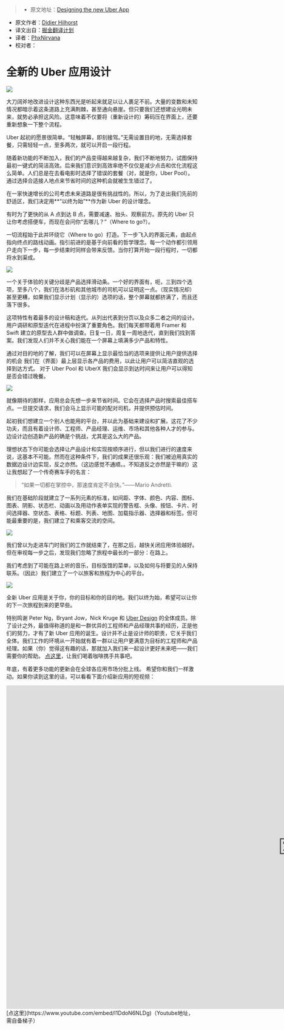 
> * 原文地址：[Designing the new Uber App](https://medium.com/uber-design/designing-the-new-uber-app-16afcc1d3c2e#.kaoghc61m)
* 原文作者：[Didier Hilhorst](https://medium.com/@didierh)
* 译文出自：[掘金翻译计划](https://github.com/xitu/gold-miner)
* 译者：[PhxNirvana](https://github.com/phxnirvana)
* 校对者：

# 全新的 Uber 应用设计








![](https://cdn-images-1.medium.com/max/2000/1*7ocitrf1HvNFK8Hbo3FoOw.png)







大刀阔斧地改进设计这种东西光是听起来就足以让人裹足不前。大量的变数和未知情况都暗示着这条道路上充满荆棘，甚至通向悬崖。但只要我们还想建设光明未来，就势必承担这风险。这意味着不仅要将（重新设计的）筹码压在界面上，还要重新想象一下整个流程。

Uber 起初的愿景很简单。“轻触屏幕，即刻接驾。”无需设置目的地，无需选择套餐，只需轻轻一点，至多两次，就可以开启一段行程。

随着新功能的不断加入，我们的产品变得越来越复杂，我们不断地努力，试图保持最初一键式的简洁高效。后来我们意识到高效率绝不仅仅是减少点击和优化流程这么简单。人们总是在去看电影时选择了错误的套餐（对，就是你，Uber Pool）。通过选择合适接人地点来节省时间的这种机会就被生生错过了。

在一家快速增长的公司考虑未来道路是很有挑战性的。所以，为了走出我们先前的舒适区，我们决定用**“以终为始”**作为新 Uber 的设计理念。

有时为了更快的从 A 点到达 B 点，需要减速、抬头、观察前方。原先的 Uber 只让你考虑搭便车，而现在会问你“去哪儿？”（Where to go?）。

一切流程始于此并环绕它（Where to go）打造。下一步飞入的界面元素，由起点指向终点的路线动画。指引前进的是基于向前看的哲学理念。每一个动作都引领用户走向下一步，每一步结束时同样会带来反馈。当你打算开始一段行程时，一切都将水到渠成。







![](https://cdn-images-1.medium.com/max/2000/1*1xHu1vhKVvIx2SY-XdiF7A.jpeg)







一个关于体验的关键分歧是产品选择滑动条。一个好的界面有，呃，三到四个选项，至多八个，我们在洛杉矶和其他城市的司机可以证明这一点。（现实情况却）甚至更糟，如果我们显示计划（显示的）选项的话，整个屏幕就都挤满了，而且还落下很多。

这项特性有着最多的设计稿和迭代。从列出代表到分页以及众多二者之间的设计。用户调研和原型迭代在进程中扮演了重要角色。我们每天都带着用 Framer 和 Swift 建立的原型去人群中做调查。日复一日，周复一周地迭代，直到我们找到答案。我们发现人们并不关心我们能在一个屏幕上填满多少产品和特性。

通过对目的地的了解，我们可以在屏幕上显示最恰当的选项来提供让用户提供选择的机会 我们在（界面）最上层显示各产品的费用，以此让用户可以简洁直观的选择到达方式。 对于 Uber Pool 和 UberX 我们会显示到达时间来让用户可以得知是否会错过晚餐。







![](https://cdn-images-1.medium.com/max/2000/1*U6PKgfBbne-QQZJIWSOvew.jpeg)







就像期待的那样，应用总会先想一步来节省时间。它会在选择产品时搜索最佳搭车点。一旦提交请求，我们会马上显示可能的配对司机，并提供预估时间。

起初我们想建立一个别人也能用的平台，并以此为基础来建设和扩展。这花了不少功夫，而且有着设计师、工程师、产品经理、运维、市场和其他各种人才的参与。边设计边创造新产品的确是个挑战，尤其是这么大的产品。

理想状态下你可能会选择让产品设计和实现按顺序进行，但以我们进行的速度来说，这基本不可能。然而在这种条件下，我们的成果还很乐观：我们被迫用真实的数据边设计边实现，反之亦然。（这边感觉不通顺。。不知道反之亦然是干嘛的）这让我想起了一个传奇赛车手的名言：

> “如果一切都在掌控中，那速度肯定不会快。”——Mario Andretti.

我们在基础阶段就建立了一系列元素的标准，如间距、字体、颜色、内容、图标、图表、阴影、状态栏、动画以及用动作表单实现的警告框、头像、按钮、卡片、时间选择器、空状态、表格、标题、列表、地图、加载指示器、选择器和标签。但可能最重要的是，我们建立了和乘客交流的空间。







![](https://cdn-images-1.medium.com/max/2000/1*t_KgpnQ5C_CPhQxuXXCEtA.png)







我们曾以为走进车门时我们的工作就结束了，在那之后，越快关闭应用体验越好。但在审视每一步之后，发现我们忽略了旅程中最长的一部分：在路上。

我们考虑到了可能在路上听的音乐，目标饭馆的菜单，以及如何与将要见的人保持联系。（因此）我们建立了一个以旅客和旅程为中心的平台。







![](https://cdn-images-1.medium.com/max/2000/1*uX84vBZ06pGXvKnW0MZUPw.jpeg)







全新 Uber 应用是关于你，你的目标和你的目的地。我们以终为始，希望可以让你的下一次旅程到来的更早些。

特别鸣谢 Peter Ng，Bryant Jow，Nick Kruge 和 [Uber Design](https://medium.com/u/f0f8b53891a8) 的全体成员。除了设计之外，最值得称道的是和一群优异的工程师和产品经理共事的经历，正是他们的努力，才有了新 Uber 应用的诞生。设计并不止是设计师的职责，它关乎我们全体。我们工作的环境从一开始就有着一群以让用户更满意为目标的工程师和产品经理。如果（你）觉得这有趣的话，那就加入我们来一起设计更好未来吧——我们需要你的帮助。 [点这里](https://www.linkedin.com/in/dhilhorst)，让我们喝着咖啡携手共事吧。

年底，有着更多功能的更新会在全球各应用市场分批上线。 希望你和我们一样激动。如果你读到这里的话，可以看看下面介绍新应用的短视频：
<iframe width="1514" height="851" src="https://www.youtube.com/embed/I1DdoN6NLDg" frameborder="0" allowfullscreen></iframe>
[点这里](https://www.youtube.com/embed/I1DdoN6NLDg)（Youtube地址，需自备梯子）
